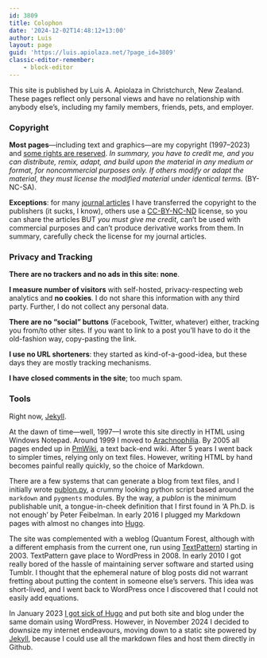 ```yaml
---
id: 3809
title: Colophon
date: '2024-12-02T14:48:12+13:00'
author: Luis
layout: page
guid: 'https://luis.apiolaza.net/?page_id=3809'
classic-editor-remember:
    - block-editor
---
```


This site is published by Luis A. Apiolaza in Christchurch, New Zealand. These pages reflect only personal views and have no relationship with anybody else’s, including my family members, friends, pets, and employer.

### Copyright

**Most pages**—including text and graphics—are my copyright (1997–2023) and [some rights are reserved](https://creativecommons.org/licenses/by-nc-sa/4.0/). *In summary, you have to credit me, and you can distribute, remix, adapt, and build upon the material in any medium or format, for noncommercial purposes only. If others modify or adapt the material, they must license the modified material under identical terms.* (BY-NC-SA).

**Exceptions**: for many [journal articles](/publications/) I have transferred the copyright to the publishers (it sucks, I know), others use a [CC-BY-NC-ND](https://creativecommons.org/licenses/by-nc-nd/4.0/) license, so you can share the articles BUT *you must give me credit*, can’t be used with commercial purposes and can’t produce derivative works from them. In summary, carefully check the license for my journal articles.

### Privacy and Tracking

**There are no trackers and no ads in this site: none**.

**I measure number of visitors** with self-hosted, privacy-respecting web analytics and **no cookies**. I do not share this information with any third party. Further, I do not collect any personal data.

**There are no “social” buttons** (Facebook, Twitter, whatever) either, tracking you from/to other sites. If you want to link to a post you’ll have to do it the old-fashion way, copy-pasting the link.

**I use no URL shorteners**: they started as kind-of-a-good-idea, but these days they are mostly tracking mechanisms.

**I have closed comments in the site**; too much spam.

### Tools

Right now, [Jekyll](https://jekyllrb.com/).

At the dawn of time—well, 1997—I wrote this site directly in HTML using Windows Notepad. Around 1999 I moved to [Arachnophilia](http://arachnoid.com/arachnophilia/index.php). By 2005 all pages ended up in [PmWiki](http://www.pmwiki.org/), a text back-end wiki. After 5 years I went back to simpler times, relying only on text files. However, writing HTML by hand becomes painful really quickly, so the choice of Markdown.

There are a few systems that can generate a blog from text files, and I initially wrote [publon.py](/2010/05/21/publon-my-simple-publication-python-script/), a crummy looking python script based around the `markdown` and `pygments` modules. By the way, a *publon* is the minimum publishable unit, a tongue-in-cheek definition that I first found in ‘A Ph.D. is not enough’ by Peter Feibelman. In early 2016 I plugged my Markdown pages with almost no changes into [Hugo](https://gohugo.io).

The site was complemented with a weblog (Quantum Forest, although with a different emphasis from the current one, run using [TextPattern](https://textpattern.com/)) starting in 2003. TextPattern gave place to WordPress in 2008. In early 2010 I got really bored of the hassle of maintaining server software and started using Tumblr. I thought that the ephemeral nature of blog posts did not warrant fretting about putting the content in someone else’s servers. This idea was short-lived, and I went back to WordPress once I discovered that I could not easily add equations.

In January 2023 [I got sick of Hugo](/2023/01/31/migration/) and put both site and blog under the same domain using WordPress. However, in November 2024 I decided to downsize my internet endeavours, moving down to a static site powered by [Jekyll](https://jekyllrb.com/), because I could use all the markdown files and host them directly in Github.